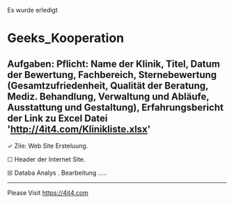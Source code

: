 Es wurde erledigt
# Geeks_Kooperation
Aufgaben:
    Pflicht: Name der Klinik, Titel, Datum der Bewertung, Fachbereich, Sternebewertung (Gesamtzufriedenheit, Qualität der Beratung, Mediz. Behandlung, Verwaltung und Abläufe, Ausstattung und Gestaltung), Erfahrungsbericht
der Link zu Excel Datei 
'http://4it4.com/Klinikliste.xlsx'
---------------------------------------------------------
✓ Zile: Web Site Ersteluung.

☐ Header der Internet Site.

☒ Databa Analys . Bearbeitung .....

---------------------------------------------------------
Please Visit https://4it4.com



